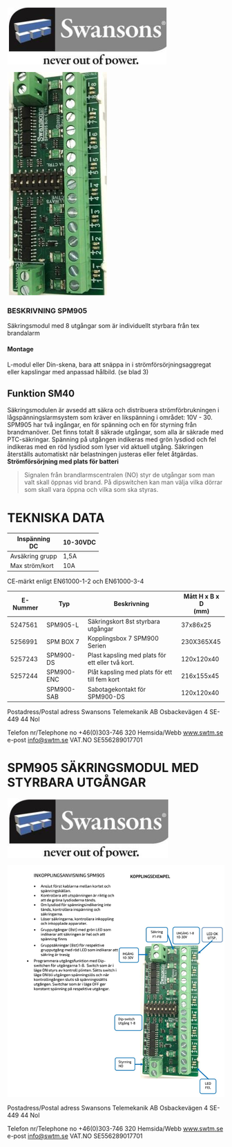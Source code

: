 ![](images/_page_0_Picture_1.jpeg)

![](images/_page_0_Picture_2.jpeg)

### BESKRIVNING SPM905

Säkringsmodul med 8 utgångar som är individuellt styrbara från tex brandalarm

#### Montage

L-modul eller Din-skena, bara att snäppa in i strömförsörjningsaggregat eller kapslingar med anpassad hålbild. (se blad 3)

## Funktion  **SM40**

Säkringsmodulen är avsedd att säkra och distribuera strömförbrukningen i lågspänningslarmsystem som kräver en likspänning i området: 10V - 30. SPM905 har två ingångar, en för spänning och en för styrning från brandmanöver. Det finns totalt 8 säkrade utgångar, som alla är säkrade med PTC-säkringar. Spänning på utgången indikeras med grön lysdiod och fel indikeras med en röd lysdiod som lyser vid aktuell utgång. Säkringen återställs automatiskt när belastningen justeras eller felet åtgärdas.  **Strömförsörjning med plats för batteri**

> Signalen från brandlarmscentralen (NO) styr de utgångar som man valt skall öppnas vid brand. På dipswitchen kan man välja vilka dörrar som skall vara öppna och vilka som ska styras.

# TEKNISKA DATA

| Inspänning<br>DC | 10-30VDC |
|------------------|----------|
| Avsäkring grupp  | 1,5A     |
| Max ström/kort   | 10A      |

CE-märkt enligt EN61000-1-2 och EN61000-3-4

| E-Nummer | Typ        | Beskrivning                                      | Mått H x B x D<br>(mm) |
|----------|------------|--------------------------------------------------|------------------------|
| 5247561  | SPM905-L   | Säkringskort 8st styrbara utgångar               | 37x86x25               |
| 5256991  | SPM BOX 7  | Kopplingsbox 7 SPM900 Serien                     | 230X365X45             |
| 5257243  | SPM900-DS  | Plast kapsling med plats för ett eller två kort. | 120x120x40             |
| 5257244  | SPM900-ENC | Plåt kapsling med plats för ett till fem kort    | 216x155x45             |
|          | SPM900-SAB | Sabotagekontakt för SPM900-DS                    | 120x120x40             |

Postadress/Postal adress Swansons Telemekanik AB Osbackevägen 4 SE-449 44 Nol

Telefon nr/Telephone no +46(0)303-746 320 Hemsida/Webb www.swtm.se e-post info@swtm.se VAT.NO SE556289017701

# **SPM905 SÄKRINGSMODUL MED STYRBARA UTGÅNGAR**

![](images/_page_1_Picture_1.jpeg)

![](images/_page_1_Figure_2.jpeg)

Postadress/Postal adress Swansons Telemekanik AB Osbackevägen 4 SE-449 44 Nol

Telefon nr/Telephone no +46(0)303-746 320 Hemsida/Webb www.swtm.se e-post info@swtm.se VAT.NO SE556289017701
